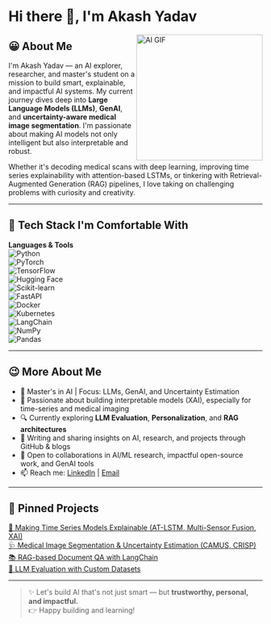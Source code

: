 # Hi there 👋, I'm Akash Yadav

<img align="right" alt="AI GIF" src="https://media.giphy.com/media/26tn33aiTi1jkl6H6/giphy.gif" width="250"/>

## 😀 About Me

I'm Akash Yadav — an AI explorer, researcher, and master's student on a mission to build smart, explainable, and impactful AI systems. My current journey dives deep into **Large Language Models (LLMs)**, **GenAI**, and **uncertainty-aware medical image segmentation**. I'm passionate about making AI models not only intelligent but also interpretable and robust.

Whether it's decoding medical scans with deep learning, improving time series explainability with attention-based LSTMs, or tinkering with Retrieval-Augmented Generation (RAG) pipelines, I love taking on challenging problems with curiosity and creativity.

---

## 🧰 Tech Stack I'm Comfortable With

**Languages & Tools**  
![Python](https://img.shields.io/badge/-Python-3776AB?logo=python&logoColor=white&style=flat)  
![PyTorch](https://img.shields.io/badge/-PyTorch-EE4C2C?logo=pytorch&logoColor=white&style=flat)  
![TensorFlow](https://img.shields.io/badge/-TensorFlow-FF6F00?logo=tensorflow&logoColor=white&style=flat)  
![Hugging Face](https://img.shields.io/badge/-HuggingFace-FFD21F?logo=huggingface&logoColor=black&style=flat)  
![Scikit-learn](https://img.shields.io/badge/-ScikitLearn-F7931E?logo=scikit-learn&logoColor=white&style=flat)  
![FastAPI](https://img.shields.io/badge/-FastAPI-009688?logo=fastapi&logoColor=white&style=flat)  
![Docker](https://img.shields.io/badge/-Docker-2496ED?logo=docker&logoColor=white&style=flat)  
![Kubernetes](https://img.shields.io/badge/-Kubernetes-326CE5?logo=kubernetes&logoColor=white&style=flat)  
![LangChain](https://img.shields.io/badge/-LangChain-00C7B7?style=flat)  
![NumPy](https://img.shields.io/badge/-NumPy-013243?logo=numpy&logoColor=white&style=flat)  
![Pandas](https://img.shields.io/badge/-Pandas-150458?logo=pandas&logoColor=white&style=flat)

---

## 😉 More About Me

- 🚀 Master's in AI | Focus: LLMs, GenAI, and Uncertainty Estimation  
- 🧠 Passionate about building interpretable models (XAI), especially for time-series and medical imaging  
- 🔍 Currently exploring **LLM Evaluation**, **Personalization**, and **RAG architectures**  
- 📝 Writing and sharing insights on AI, research, and projects through GitHub & blogs  
- 🤝 Open to collaborations in AI/ML research, impactful open-source work, and GenAI tools  
- 📫 Reach me: [LinkedIn](https://www.linkedin.com/in/akash96yadav/) | [Email](mailto:your.email@domain.com)  

---

## 📌 Pinned Projects

[🧠 Making Time Series Models Explainable (AT-LSTM, Multi-Sensor Fusion, XAI)](https://github.com/YadavAkash96/AT-LSTM-XAI-TimeSeries)  
[🩺 Medical Image Segmentation & Uncertainty Estimation (CAMUS, CRISP)](https://github.com/YadavAkash96)  
[📚 RAG-based Document QA with LangChain](https://github.com/YadavAkash96)  
[🔬 LLM Evaluation with Custom Datasets](https://github.com/YadavAkash96)

---

> ✨ Let's build AI that's not just smart — but **trustworthy, personal, and impactful.**  
👉 Happy building and learning!

